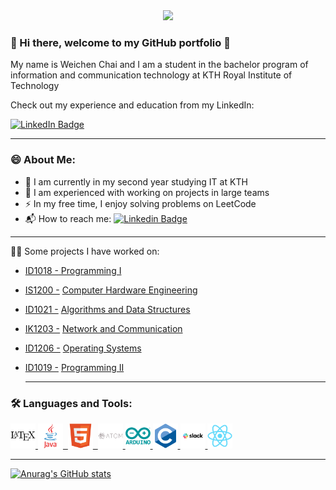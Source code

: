 <div id = "header", align="center">
  <img src = "https://media.giphy.com/media/ZVik7pBtu9dNS/giphy.gif" , width ="150"/>
</div>

### 👋 Hi there, welcome to my GitHub portfolio 👋
My name is Weichen Chai and I am a student in the bachelor program of information and communication technology at KTH Royal Institute of Technology

Check out my experience and education from my LinkedIn:


<div id="badges">
  <a href="https://www.linkedin.com/in/weichen-chai-897479222/">
    <img src="https://img.shields.io/badge/LinkedIn-blue?style=for-the-badge&logo=linkedin&logoColor=white" alt="LinkedIn Badge"/>
  </a>
<div align="center">
</div>

 ---

### :smile: About Me:
  - 🌱 I am currently in my second year studying IT at KTH
  - 💬 I am experienced with working on projects in large teams
  - ⚡ In my free time, I enjoy solving problems on LeetCode
  - 📬 How to reach me: [![Linkedin Badge](https://img.shields.io/badge/-Weichen-blue?style=flat&logo=Linkedin&logoColor=white)](https://www.linkedin.com/in/weichen-chai-897479222/)
  
  ---
👨‍💻 Some projects I have worked on:
- [ID1018 -](https://www.kth.se/student/kurser/kurs/ID1018)[ Programming I](https://gits-15.sys.kth.se/weichenc/ID1018)
- [IS1200 -](https://www.kth.se/student/kurser/kurs/IS1200?l=en) [Computer Hardware Engineering](https://github.com/ChickenTheSlayer/IS1200)
- [ID1021 -](https://www.kth.se/student/kurser/kurs/ID1021) [Algorithms and Data Structures](https://github.com/ChickenTheSlayer/ID1021-Algorithms-and-Data-Structures)
- [IK1203 -](https://www.kth.se/student/kurser/kurs/IK1203?l=en) [Network and Communication](https://github.com/ChickenTheSlayer/IK1203-Network-And-Com)
- [ID1206 -](https://www.kth.se/student/kurser/kurs/ID1206) [Operating Systems](https://github.com/ChickenTheSlayer/ID1206)
- [ID1019 -](https://www.kth.se/student/kurser/kurs/ID1019) [Programming II](https://github.com/ChickenTheSlayer/IK1203-Network-And-Com)


  ---
### :hammer_and_wrench: Languages and Tools:
  <div>
    <a href="https://www.latex-project.org/">
    <img src="https://github.com/devicons/devicon/blob/master/icons/latex/latex-original.svg" title="LaTeX" **alt="Latex" width="40" height="40"/>
  <a href="https://www.java.com/en/">
    <img src="https://github.com/devicons/devicon/blob/master/icons/java/java-original-wordmark.svg" title="Java" alt="Java" width="40" height="40"/>&nbsp;
  <a href="https://html.com/html5/">
    <img src="https://github.com/devicons/devicon/blob/master/icons/html5/html5-original.svg" title="HTML5" alt="HTML" width="40" height="40"/>&nbsp;
  <a href="https://atom.io/">
    <img src="https://github.com/devicons/devicon/blob/master/icons/atom/atom-original-wordmark.svg" title="Atom" **alt="Atom" width="40" height="40"/>
  <a href="https://www.arduino.cc/">
    <img src="https://github.com/devicons/devicon/blob/master/icons/arduino/arduino-original-wordmark.svg" title="Arduino" **alt="Arduino" width="40" height="40"/>
  <a href="https://www.cprogramming.com/">
    <img src="https://github.com/devicons/devicon/blob/master/icons/c/c-original.svg" title="C Programming Language" **alt="C" width="40" height="40"/>
  <a href="https://slack.com/">
    <img src="https://github.com/devicons/devicon/blob/master/icons/slack/slack-original-wordmark.svg" title="Slack Workspace" **alt="Slack" width="40" height="40"/>
     <a href="https://reactnative.dev/">
    <img src="https://github.com/devicons/devicon/blob/master/icons/react/react-original.svg" title="React Native" **alt="Slack" width="40" height="40"/>

 
  ---

[![Anurag's GitHub stats](https://github-readme-stats.vercel.app/api?username=ChickenTheSlayer)](https://github.com/anuraghazra/github-readme-stats)



